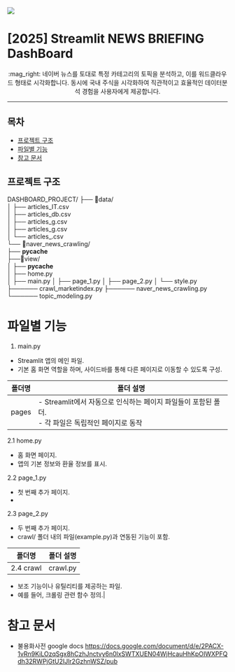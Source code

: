 <img src="img/one.png">

# [2025] Streamlit NEWS BRIEFING DashBoard

<div align="center">
    :mag_right: 네이버 뉴스를 토대로 특정 카테고리의 토픽을 분석하고,
    이를 워드클라우드 형태로 시각화합니다. 동시에 국내 주식을 시각화하여 
    직관적이고 효율적인 데이터분석 경험을 사용자에게 제공합니다.
</div>

* * *
## 목차
  - [프로젝트 구조](#프로젝트-구조)
  - [파일별 기능](#파일별-기능)
  - [참고 문서](#참고-문서)

## 프로젝트 구조
DASHBOARD_PROJECT/
├── 📁data/<br>
│    ├── articles_IT.csv<br>
│    ├── articles_db.csv<br>
│    ├── articles_g.csv<br>
│    ├── articles_g.csv<br>
│    └── articles_.csv<br>
└── 📁naver_news_crawling/<br>
    ├── __pycache__<br>
    ├──📁view/<br>
    │   ├── __pycache__<br>
    │   ├── home.py<br>
    │   ├── main.py
    │   ├── page_1.py
    │   ├── page_2.py
    │   └── style.py
    ├────── crawl_marketindex.py
    ├────── naver_news_crawling.py
    └────── topic_modeling.py


# 파일별 기능
1. main.py
- Streamlit 앱의 메인 파일.
- 기본 홈 화면 역할을 하며, 사이드바를 통해 다른 페이지로 이동할 수 있도록 구성.

폴더명|폴더 설명
---|---|
pages|- Streamlit에서 자동으로 인식하는 페이지 파일들이 포함된 폴더. <br> - 각 파일은 독립적인 페이지로 동작|

2.1 home.py
- 홈 화면 페이지.
- 앱의 기본 정보와 환율 정보를 표시.

2.2 page_1.py
- 첫 번째 추가 페이지.
- 

2.3 page_2.py
- 두 번째 추가 페이지.
- crawl/ 폴더 내의 파일(example.py)과 연동된 기능이 포함.

폴더명|폴더 설명
---|---|
2.4 crawl|crawl.py
- 보조 기능이나 유틸리티를 제공하는 파일.
- 예를 들어, 크롤링 관련 함수 정의.|



# 참고 문서
- 불용화사전 google docs
    https://docs.google.com/document/d/e/2PACX-1vRn9KiLOzqSgx8hCzhJnctvy6n0lxSWTXUEN04WjHcauHhKpOIWXPFQdh32RWPjGtU2IJlr2GzhnWSZ/pub
